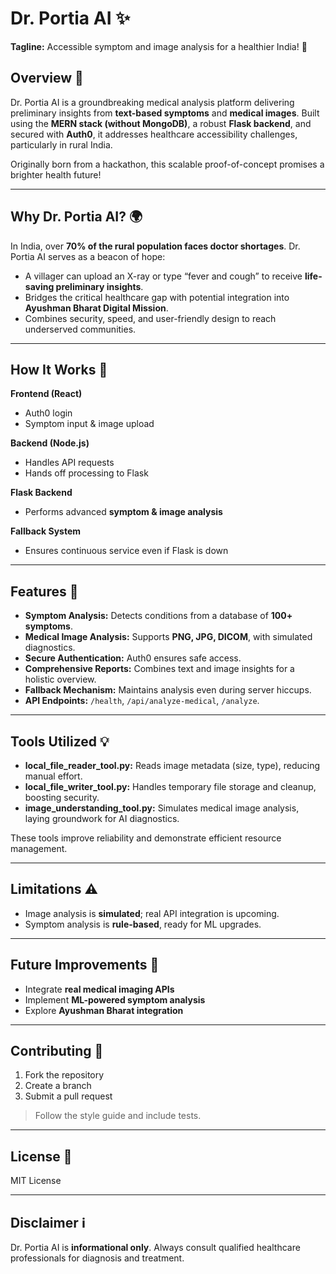 # Dr. Portia AI ✨
**Tagline:** Accessible symptom and image analysis for a healthier India! 🌿

## Overview 🎉
Dr. Portia AI is a groundbreaking medical analysis platform delivering preliminary insights from **text-based symptoms** and **medical images**. Built using the **MERN stack (without MongoDB)**, a robust **Flask backend**, and secured with **Auth0**, it addresses healthcare accessibility challenges, particularly in rural India.

Originally born from a hackathon, this scalable proof-of-concept promises a brighter health future!

---

## Why Dr. Portia AI? 🌍
In India, over **70% of the rural population faces doctor shortages**. Dr. Portia AI serves as a beacon of hope:

- A villager can upload an X-ray or type “fever and cough” to receive **life-saving preliminary insights**.
- Bridges the critical healthcare gap with potential integration into **Ayushman Bharat Digital Mission**.
- Combines security, speed, and user-friendly design to reach underserved communities.

---

## How It Works 🚀

**Frontend (React)**  
- Auth0 login  
- Symptom input & image upload  

**Backend (Node.js)**  
- Handles API requests  
- Hands off processing to Flask  

**Flask Backend**  
- Performs advanced **symptom & image analysis**  

**Fallback System**  
- Ensures continuous service even if Flask is down  

---

## Features 🌟
- **Symptom Analysis:** Detects conditions from a database of **100+ symptoms**.
- **Medical Image Analysis:** Supports **PNG, JPG, DICOM**, with simulated diagnostics.
- **Secure Authentication:** Auth0 ensures safe access.
- **Comprehensive Reports:** Combines text and image insights for a holistic overview.
- **Fallback Mechanism:** Maintains analysis even during server hiccups.
- **API Endpoints:** `/health`, `/api/analyze-medical`, `/analyze`.

---

## Tools Utilized 💡
- **local_file_reader_tool.py:** Reads image metadata (size, type), reducing manual effort.
- **local_file_writer_tool.py:** Handles temporary file storage and cleanup, boosting security.
- **image_understanding_tool.py:** Simulates medical image analysis, laying groundwork for AI diagnostics.

These tools improve reliability and demonstrate efficient resource management.

---

## Limitations ⚠️
- Image analysis is **simulated**; real API integration is upcoming.
- Symptom analysis is **rule-based**, ready for ML upgrades.

---

## Future Improvements 🌱
- Integrate **real medical imaging APIs**
- Implement **ML-powered symptom analysis**
- Explore **Ayushman Bharat integration**

---

## Contributing 🤝
1. Fork the repository  
2. Create a branch  
3. Submit a pull request  

> Follow the style guide and include tests.

---

## License 📜
MIT License

---

## Disclaimer ℹ️
Dr. Portia AI is **informational only**. Always consult qualified healthcare professionals for diagnosis and treatment.
